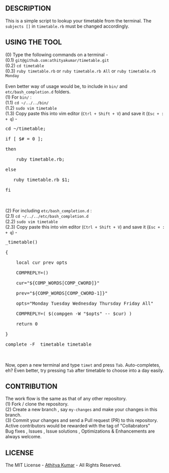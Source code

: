 DESCRIPTION 
-----------
This is a simple script to lookup your timetable from the terminal. The `subjects []` in `timetable.rb` must be changed accordingly.

USING THE TOOL 
--------------
(0) Type the following commands on a terminal -
<br> (0.1) `git@github.com:athityakumar/timetable.git`
<br> (0.2) `cd timetable` 
<br> (0.3) `ruby timetable.rb` or `ruby timetable.rb All` or `ruby timetable.rb Monday`
<br><br>Even better way of usage would be, to include in `bin/` and `etc/bash_completion.d` folders.
<br> (1) For `bin/` :
<br> (1.1) `cd ~/../../bin/`
<br> (1.2) `sudo vim timetable`
<br> (1.3) Copy paste this into vim editor (`Ctrl + Shift + V`) and save it (`Esc + : + q`) - 
<pre>cd ~/timetable;
<br>if [ $# = 0 ];
<br>then
<br>    ruby timetable.rb;
<br>else
<br>   ruby timetable.rb $1;
<br>fi
</pre>
<br><br> (2) For including `etc/bash_completion.d` :
<br> (2.1) `cd ~/../../etc/bash_completion.d`
<br> (2.2) `sudo vim timetable`
<br> (2.3) Copy paste this into vim editor (`Ctrl + Shift + V`) and save it (`Esc + : + q`) -
<pre>_timetable()
<br>{
<br>    local cur prev opts
<br>    COMPREPLY=()
<br>    cur="${COMP_WORDS[COMP_CWORD]}"
<br>    prev="${COMP_WORDS[COMP_CWORD-1]}"
<br>    opts="Monday Tuesday Wednesday Thursday Friday All"
<br>    COMPREPLY=( $(compgen -W "$opts" -- $cur) )
<br>    return 0
<br>}
<br>complete -F _timetable timetable
</pre>
<br><br> Now, open a new terminal and type `timet` and press `Tab`. Auto-completes, eh? Even better, try pressing `Tab` after timetable to choose into a day easily.

CONTRIBUTION
------------
The work flow is the same as that of any other repository. 
<br> (1) Fork / clone the repository.
<br> (2) Create a new branch , say `my-changes` and make your changes in this branch.
<br> (3) Commit your changes and send a Pull request (PR) to this repository.
<br> Active contributors would be rewarded with the tag of "Collabrators"
<br> Bug fixes , Issues , Issue solutions , Optimizations & Enhancements are always welcome.

LICENSE
-------
The MIT License - [Athitya Kumar](http://github.com/athityakumar) - All Rights Reserved.
